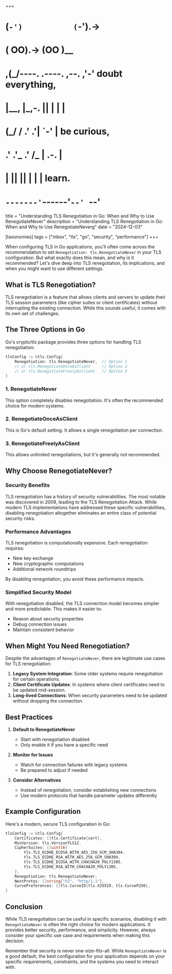 +++
#   (`-')           (`-').->
#   ( OO).->        (OO )__
# ,(_/----. .----. ,--. ,'-' doubt everything,
# |__,    |\_,-.  ||  | |  |
#  (_/   /    .' .'|  `-'  | be curious,
#  .'  .'_  .'  /_ |  .-.  |
# |       ||      ||  | |  | learn.
# `-------'`------'`--' `--'

title = "Understanding TLS Renegotiation in Go: When and Why to Use RenegotiateNever"
description = "Understanding TLS Renegotiation in Go: When and Why to Use RenegotiateNeverg"
date = "2024-12-03"

[taxonomies]
tags = ["inbox", "tls", "go", "security", "performance"]
+++

When configuring TLS in Go applications, you'll often come across the recommendation to set `Renegotiation: tls.RenegotiateNever` in your TLS configuration. But what exactly does this mean, and why is it recommended? Let's dive deep into TLS renegotiation, its implications, and when you might want to use different settings.

## What is TLS Renegotiation?

TLS renegotiation is a feature that allows clients and servers to update their TLS session parameters (like cipher suites or client certificates) without interrupting the existing connection. While this sounds useful, it comes with its own set of challenges.

## The Three Options in Go

Go's crypto/tls package provides three options for handling TLS renegotiation:

```go
tlsConfig := &tls.Config{
    Renegotiation: tls.RenegotiateNever,  // Option 1
    // or tls.RenegotiateOnceAsClient     // Option 2
    // or tls.RenegotiateFreelyAsClient   // Option 3
}
```

### 1. RenegotiateNever
This option completely disables renegotiation. It's often the recommended choice for modern systems.

### 2. RenegotiateOnceAsClient
This is Go's default setting. It allows a single renegotiation per connection.

### 3. RenegotiateFreelyAsClient
This allows unlimited renegotiations, but it's generally not recommended.

## Why Choose RenegotiateNever?

### Security Benefits
TLS renegotiation has a history of security vulnerabilities. The most notable was discovered in 2009, leading to the TLS Renegotiation Attack. While modern TLS implementations have addressed these specific vulnerabilities, disabling renegotiation altogether eliminates an entire class of potential security risks.

### Performance Advantages
TLS renegotiation is computationally expensive. Each renegotiation requires:
- New key exchange
- New cryptographic computations
- Additional network roundtrips

By disabling renegotiation, you avoid these performance impacts.

### Simplified Security Model
With renegotiation disabled, the TLS connection model becomes simpler and more predictable. This makes it easier to:
- Reason about security properties
- Debug connection issues
- Maintain consistent behavior

## When Might You Need Renegotiation?

Despite the advantages of `RenegotiateNever`, there are legitimate use cases for TLS renegotiation:

1. **Legacy System Integration**: Some older systems require renegotiation for certain operations.
2. **Client Certificate Updates**: In systems where client certificates need to be updated mid-session.
3. **Long-lived Connections**: When security parameters need to be updated without dropping the connection.

## Best Practices

1. **Default to RenegotiateNever**
    - Start with renegotiation disabled
    - Only enable it if you have a specific need

2. **Monitor for Issues**
    - Watch for connection failures with legacy systems
    - Be prepared to adjust if needed

3. **Consider Alternatives**
    - Instead of renegotiation, consider establishing new connections
    - Use modern protocols that handle parameter updates differently

## Example Configuration

Here's a modern, secure TLS configuration in Go:

```go
tlsConfig := &tls.Config{
    Certificates: []tls.Certificate{cert},
    MinVersion: tls.VersionTLS12,
    CipherSuites: []uint16{
        tls.TLS_ECDHE_ECDSA_WITH_AES_256_GCM_SHA384,
        tls.TLS_ECDHE_RSA_WITH_AES_256_GCM_SHA384,
        tls.TLS_ECDHE_ECDSA_WITH_CHACHA20_POLY1305,
        tls.TLS_ECDHE_RSA_WITH_CHACHA20_POLY1305,
    },
    Renegotiation: tls.RenegotiateNever,
    NextProtos: []string{"h2", "http/1.1"},
    CurvePreferences: []tls.CurveID{tls.X25519, tls.CurveP256},
}
```

## Conclusion

While TLS renegotiation can be useful in specific scenarios, disabling it with `RenegotiateNever` is often the right choice for modern applications. It provides better security, performance, and simplicity. However, always consider your specific use case and requirements when making this decision.

Remember that security is never one-size-fits-all. While `RenegotiateNever` is a good default, the best configuration for your application depends on your specific requirements, constraints, and the systems you need to interact with.
